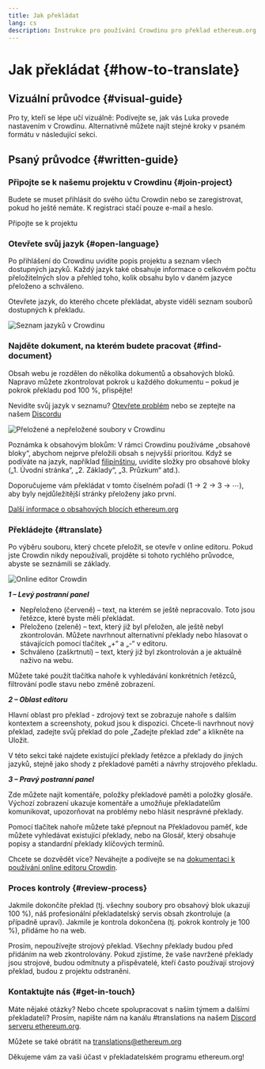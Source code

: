 ```yaml
---
title: Jak překládat
lang: cs
description: Instrukce pro používání Crowdinu pro překlad ethereum.org
---
```


# Jak překládat {#how-to-translate}

## Vizuální průvodce {#visual-guide}

Pro ty, kteří se lépe učí vizuálně: Podívejte se, jak vás Luka provede nastavením v Crowdinu. Alternativně můžete najít stejné kroky v psaném formátu v následující sekci.

<YouTube id="Ii7bYhanLs4" />

## Psaný průvodce {#written-guide}

### Připojte se k našemu projektu v Crowdinu {#join-project}

Budete se muset přihlásit do svého účtu Crowdin nebo se zaregistrovat, pokud ho ještě nemáte. K registraci stačí pouze e-mail a heslo.

<ButtonLink href="https://crowdin.com/project/ethereum-org/">
  Připojte se k projektu
</ButtonLink>

### Otevřete svůj jazyk {#open-language}

Po přihlášení do Crowdinu uvidíte popis projektu a seznam všech dostupných jazyků. Každý jazyk také obsahuje informace o celkovém počtu přeložitelných slov a přehled toho, kolik obsahu bylo v daném jazyce přeloženo a schváleno.

Otevřete jazyk, do kterého chcete překládat, abyste viděli seznam souborů dostupných k překladu.

![Seznam jazyků v Crowdinu](./list-of-languages.png)

### Najděte dokument, na kterém budete pracovat {#find-document}

Obsah webu je rozdělen do několika dokumentů a obsahových bloků. Napravo můžete zkontrolovat pokrok u každého dokumentu – pokud je pokrok překladu pod 100 %, přispějte!

Nevidíte svůj jazyk v seznamu? [Otevřete problém](https://github.com/ethereum/ethereum-org-website/issues/new/choose) nebo se zeptejte na našem [Discordu](/discord/)

![Přeložené a nepřeložené soubory v Crowdinu](./crowdin-files.png)

Poznámka k obsahovým blokům: V rámci Crowdinu používáme „obsahové bloky“, abychom nejprve přeložili obsah s nejvyšší prioritou. Když se podíváte na jazyk, například [filipínštinu](https://crowdin.com/project/ethereum-org/fil#), uvidíte složky pro obsahové bloky („1. Úvodní stránka“, „2. Základy“, „3. Průzkum“ atd.).

Doporučujeme vám překládat v tomto číselném pořadí (1 → 2 → 3 → ⋯), aby byly nejdůležitější stránky přeloženy jako první.

[Další informace o obsahových blocích ethereum.org](/contributing/translation-program/content-buckets/)

### Překládejte {#translate}

Po výběru souboru, který chcete přeložit, se otevře v online editoru. Pokud jste Crowdin nikdy nepoužívali, projděte si tohoto rychlého průvodce, abyste se seznámili se základy.

![Online editor Crowdin](./online-editor.png)

**_1 – Levý postranní panel_**

- Nepřeloženo (červeně) – text, na kterém se ještě nepracovalo. Toto jsou řetězce, které byste měli překládat.
- Přeloženo (zeleně) – text, který již byl přeložen, ale ještě nebyl zkontrolován. Můžete navrhnout alternativní překlady nebo hlasovat o stávajících pomocí tlačítek „+“ a „-“ v editoru.
- Schváleno (zaškrtnutí) – text, který již byl zkontrolován a je aktuálně naživo na webu.

Můžete také použít tlačítka nahoře k vyhledávání konkrétních řetězců, filtrování podle stavu nebo změně zobrazení.

**_2 – Oblast editoru_**

Hlavní oblast pro překlad - zdrojový text se zobrazuje nahoře s dalším kontextem a screenshoty, pokud jsou k dispozici. Chcete-li navrhnout nový překlad, zadejte svůj překlad do pole „Zadejte překlad zde“ a klikněte na Uložit.

V této sekci také najdete existující překlady řetězce a překlady do jiných jazyků, stejně jako shody z překladové paměti a návrhy strojového překladu.

**_3 – Pravý postranní panel_**

Zde můžete najít komentáře, položky překladové paměti a položky glosáře. Výchozí zobrazení ukazuje komentáře a umožňuje překladatelům komunikovat, upozorňovat na problémy nebo hlásit nesprávné překlady.

Pomocí tlačítek nahoře můžete také přepnout na Překladovou paměť, kde můžete vyhledávat existující překlady, nebo na Glosář, který obsahuje popisy a standardní překlady klíčových termínů.

Chcete se dozvědět více? Neváhejte a podívejte se na [dokumentaci k používání online editoru Crowdin](https://support.crowdin.com/online-editor/).

### Proces kontroly {#review-process}

Jakmile dokončíte překlad (tj. všechny soubory pro obsahový blok ukazují 100 %), náš profesionální překladatelský servis obsah zkontroluje (a případně upraví). Jakmile je kontrola dokončena (tj. pokrok kontroly je 100 %), přidáme ho na web.

<InfoBanner shouldCenter emoji=":warning:">
  Prosím, nepoužívejte strojový překlad. Všechny překlady budou před přidáním na web zkontrolovány. Pokud zjistíme, že vaše navržené překlady jsou strojové, budou odmítnuty a přispěvatelé, kteří často používají strojový překlad, budou z projektu odstraněni.
</InfoBanner>

### Kontaktujte nás {#get-in-touch}

Máte nějaké otázky? Nebo chcete spolupracovat s naším týmem a dalšími překladateli? Prosím, napište nám na kanálu #translations na našem [Discord serveru ethereum.org](/discord/).

Můžete se také obrátit na translations@ethereum.org

Děkujeme vám za vaši účast v překladatelském programu ethereum.org!
